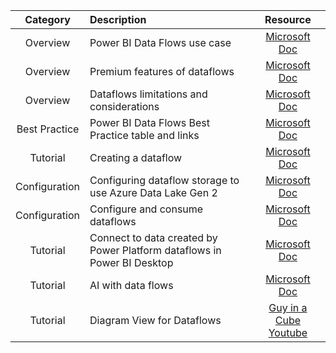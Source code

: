 | Category | Description | Resource | 
|:------:|:-----|:-----:|
|Overview|Power BI Data Flows use case|[Microsoft Doc](https://docs.microsoft.com/en-us/power-bi/transform-model/dataflows/dataflows-introduction-self-service#when-to-use-dataflows)|
|Overview|Premium features of dataflows|[Microsoft Doc](https://docs.microsoft.com/en-us/power-bi/transform-model/dataflows/dataflows-premium-features)|
|Overview|Dataflows limitations and considerations|[Microsoft Doc](https://docs.microsoft.com/en-us/power-bi/transform-model/dataflows/dataflows-features-limitations)|
|Best Practice|Power BI Data Flows Best Practice table and links|[Microsoft Doc](https://docs.microsoft.com/en-us/power-bi/transform-model/dataflows/dataflows-best-practices)|
|Tutorial|Creating a dataflow|[Microsoft Doc](https://docs.microsoft.com/en-us/power-bi/transform-model/dataflows/dataflows-create)|
|Configuration|Configuring dataflow storage to use Azure Data Lake Gen 2|[Microsoft Doc](https://docs.microsoft.com/en-us/power-bi/transform-model/dataflows/dataflows-azure-data-lake-storage-integration)|
|Configuration|Configure and consume dataflows|[Microsoft Doc](https://docs.microsoft.com/en-us/power-bi/transform-model/dataflows/dataflows-configure-consume)|
|Tutorial|Connect to data created by Power Platform dataflows in Power BI Desktop|[Microsoft Doc](https://docs.microsoft.com/en-us/power-bi/transform-model/desktop-connect-dataflows)|
|Tutorial|AI with data flows|[Microsoft Doc](https://docs.microsoft.com/en-us/power-bi/transform-model/dataflows/dataflows-machine-learning-integration)|
|Tutorial|Diagram View for Dataflows |[Guy in a Cube Youtube](https://www.youtube.com/watch?v=h9r0BOTQxmQ)|
